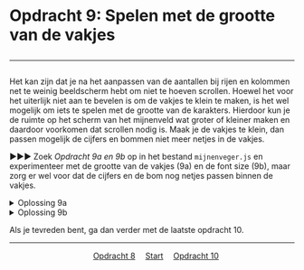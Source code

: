 # Opdracht 9: Spelen met de grootte van de vakjes<hr>

Het kan zijn dat je na het aanpassen van de aantallen bij rijen en kolommen net te weinig beeldscherm hebt om niet te hoeven scrollen. Hoewel het voor het uiterlijk niet aan te bevelen is om de vakjes te klein te maken, is het wel mogelijk om iets te spelen met de grootte van de karakters. Hierdoor kun je de ruimte op het scherm van het mijnenveld wat groter of kleiner maken en daardoor voorkomen dat scrollen nodig is. Maak je de vakjes te klein, dan passen mogelijk de cijfers en bommen niet meer netjes in de vakjes.

▶▶▶ Zoek *Opdracht 9a en 9b* op in het bestand `mijnenveger.js` en experimenteer met de grootte van de vakjes (9a) en de font size (9b), maar zorg er wel voor dat de cijfers en de bom nog netjes passen binnen de vakjes.

<details>
<summary>Oplossing 9a</summary>
Pas `width, min-width, height, min-height` aan naar zoals jij de grootte van de vakjes in schermpixels mooi vindt.  
>#veld table td {  
&emsp;background-color: rgb(195, 195, 195);  
<b>&emsp;width: 30px;  
&emsp;min-width: 30px;  
&emsp;height: 30px;  
&emsp;min-height: 30px;</b>  
&emsp;border: 1px solid black;  
}  
</details>


<details>
<summary>Oplossing 9b</summary>
Je mag voor de `font-size` een passen waarde kiezen voor jouw mijnenveld size.  
>#veld table {  
&emsp;border-collapse: collapse;  
<b>&emsp;font-size: 150%;</b>  
&emsp;font-family: san-serif;  
&emsp;font-weight: bold;  
&emsp;display: inline-block;  
}  
</details>


Als je tevreden bent, ga dan verder met de laatste opdracht 10.

<hr>
<center>
&emsp;<a href="./mijnenveger-opdracht8.md">Opdracht 8</a>
&emsp;<a href="./Instructies.md">Start</a> 
&emsp;<a href="./mijnenveger-opdracht10.md">Opdracht 10</a>
</center>



